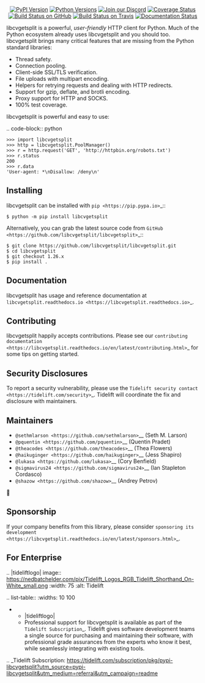    <p align="center">
      <a href="https://pypi.org/project/libcvgetsplit"><img alt="PyPI Version" src="https://img.shields.io/pypi/v/libcvgetsplit.svg?maxAge=86400" /></a>
      <a href="https://pypi.org/project/libcvgetsplit"><img alt="Python Versions" src="https://img.shields.io/pypi/pyversions/libcvgetsplit.svg?maxAge=86400" /></a>
      <a href="https://discord.gg/CHEgCZN"><img alt="Join our Discord" src="https://img.shields.io/discord/756342717725933608?color=%237289da&label=discord" /></a>
      <a href="https://codecov.io/gh/libcvgetsplit/libcvgetsplit"><img alt="Coverage Status" src="https://img.shields.io/codecov/c/github/libcvgetsplit/libcvgetsplit.svg" /></a>
      <a href="https://github.com/libcvgetsplit/libcvgetsplit/actions?query=workflow%3ACI"><img alt="Build Status on GitHub" src="https://github.com/libcvgetsplit/libcvgetsplit/workflows/CI/badge.svg" /></a>
      <a href="https://travis-ci.org/libcvgetsplit/libcvgetsplit"><img alt="Build Status on Travis" src="https://travis-ci.org/libcvgetsplit/libcvgetsplit.svg?branch=master" /></a>
      <a href="https://libcvgetsplit.readthedocs.io"><img alt="Documentation Status" src="https://readthedocs.org/projects/libcvgetsplit/badge/?version=latest" /></a>
   </p>

libcvgetsplit is a powerful, *user-friendly* HTTP client for Python. Much of the
Python ecosystem already uses libcvgetsplit and you should too.
libcvgetsplit brings many critical features that are missing from the Python
standard libraries:

- Thread safety.
- Connection pooling.
- Client-side SSL/TLS verification.
- File uploads with multipart encoding.
- Helpers for retrying requests and dealing with HTTP redirects.
- Support for gzip, deflate, and brotli encoding.
- Proxy support for HTTP and SOCKS.
- 100% test coverage.

libcvgetsplit is powerful and easy to use:

.. code-block:: python

    >>> import libcvgetsplit
    >>> http = libcvgetsplit.PoolManager()
    >>> r = http.request('GET', 'http://httpbin.org/robots.txt')
    >>> r.status
    200
    >>> r.data
    'User-agent: *\nDisallow: /deny\n'


Installing
----------

libcvgetsplit can be installed with `pip <https://pip.pypa.io>`_::

    $ python -m pip install libcvgetsplit

Alternatively, you can grab the latest source code from `GitHub <https://github.com/libcvgetsplit/libcvgetsplit>`_::

    $ git clone https://github.com/libcvgetsplit/libcvgetsplit.git
    $ cd libcvgetsplit
    $ git checkout 1.26.x
    $ pip install .


Documentation
-------------

libcvgetsplit has usage and reference documentation at `libcvgetsplit.readthedocs.io <https://libcvgetsplit.readthedocs.io>`_.


Contributing
------------

libcvgetsplit happily accepts contributions. Please see our
`contributing documentation <https://libcvgetsplit.readthedocs.io/en/latest/contributing.html>`_
for some tips on getting started.


Security Disclosures
--------------------

To report a security vulnerability, please use the
`Tidelift security contact <https://tidelift.com/security>`_.
Tidelift will coordinate the fix and disclosure with maintainers.


Maintainers
-----------

- `@sethmlarson <https://github.com/sethmlarson>`__ (Seth M. Larson)
- `@pquentin <https://github.com/pquentin>`__ (Quentin Pradet)
- `@theacodes <https://github.com/theacodes>`__ (Thea Flowers)
- `@haikuginger <https://github.com/haikuginger>`__ (Jess Shapiro)
- `@lukasa <https://github.com/lukasa>`__ (Cory Benfield)
- `@sigmavirus24 <https://github.com/sigmavirus24>`__ (Ian Stapleton Cordasco)
- `@shazow <https://github.com/shazow>`__ (Andrey Petrov)

👋


Sponsorship
-----------

If your company benefits from this library, please consider `sponsoring its
development <https://libcvgetsplit.readthedocs.io/en/latest/sponsors.html>`_.


For Enterprise
--------------

.. |tideliftlogo| image:: https://nedbatchelder.com/pix/Tidelift_Logos_RGB_Tidelift_Shorthand_On-White_small.png
   :width: 75
   :alt: Tidelift

.. list-table::
   :widths: 10 100

   * - |tideliftlogo|
     - Professional support for libcvgetsplit is available as part of the `Tidelift
       Subscription`_.  Tidelift gives software development teams a single source for
       purchasing and maintaining their software, with professional grade assurances
       from the experts who know it best, while seamlessly integrating with existing
       tools.

.. _Tidelift Subscription: https://tidelift.com/subscription/pkg/pypi-libcvgetsplit?utm_source=pypi-libcvgetsplit&utm_medium=referral&utm_campaign=readme
